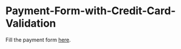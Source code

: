 # Payment-Form-with-Credit-Card-Validation
Fill the payment form [here](https://yohana701.github.io/Payment-Form-with-Credit-Card-Validation/).
